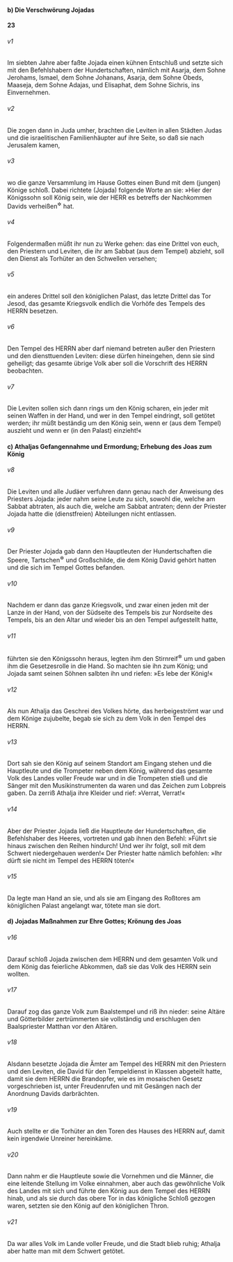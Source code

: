 #### b) Die Verschwörung Jojadas

__23__

###### v1
Im siebten Jahre aber faßte Jojada einen kühnen Entschluß und setzte sich mit den Befehlshabern der Hundertschaften, nämlich mit Asarja, dem Sohne Jerohams, Ismael, dem Sohne Johanans, Asarja, dem Sohne Obeds, Maaseja, dem Sohne Adajas, und Elisaphat, dem Sohne Sichris, ins Einvernehmen.

###### v2
Die zogen dann in Juda umher, brachten die Leviten in allen Städten Judas und die israelitischen Familienhäupter auf ihre Seite, so daß sie nach Jerusalem kamen,

###### v3
wo die ganze Versammlung im Hause Gottes einen Bund mit dem (jungen) Könige schloß. Dabei richtete (Jojada) folgende Worte an sie: »Hier der Königssohn soll König sein, wie der HERR es betreffs der Nachkommen Davids verheißen<sup title="oder: bestimmt">&#x2732;</sup>
 hat.

###### v4
Folgendermaßen müßt ihr nun zu Werke gehen: das eine Drittel von euch, den Priestern und Leviten, die ihr am Sabbat (aus dem Tempel) abzieht, soll den Dienst als Torhüter an den Schwellen versehen;

###### v5
ein anderes Drittel soll den königlichen Palast, das letzte Drittel das Tor Jesod, das gesamte Kriegsvolk endlich die Vorhöfe des Tempels des HERRN besetzen.

###### v6
Den Tempel des HERRN aber darf niemand betreten außer den Priestern und den diensttuenden Leviten: diese dürfen hineingehen, denn sie sind geheiligt; das gesamte übrige Volk aber soll die Vorschrift des HERRN beobachten.

###### v7
Die Leviten sollen sich dann rings um den König scharen, ein jeder mit seinen Waffen in der Hand, und wer in den Tempel eindringt, soll getötet werden; ihr müßt beständig um den König sein, wenn er (aus dem Tempel) auszieht und wenn er (in den Palast) einzieht!«

#### c) Athaljas Gefangennahme und Ermordung; Erhebung des Joas zum König


###### v8
Die Leviten und alle Judäer verfuhren dann genau nach der Anweisung des Priesters Jojada: jeder nahm seine Leute zu sich, sowohl die, welche am Sabbat abtraten, als auch die, welche am Sabbat antraten; denn der Priester Jojada hatte die (dienstfreien) Abteilungen nicht entlassen.

###### v9
Der Priester Jojada gab dann den Hauptleuten der Hundertschaften die Speere, Tartschen<sup title="d.h. Kleinschilde">&#x2732;</sup>
 und Großschilde, die dem König David gehört hatten und die sich im Tempel Gottes befanden.

###### v10
Nachdem er dann das ganze Kriegsvolk, und zwar einen jeden mit der Lanze in der Hand, von der Südseite des Tempels bis zur Nordseite des Tempels, bis an den Altar und wieder bis an den Tempel aufgestellt hatte,

###### v11
führten sie den Königssohn heraus, legten ihm den Stirnreif<sup title="oder: die Königsbinde">&#x2732;</sup>
 um und gaben ihm die Gesetzesrolle in die Hand. So machten sie ihn zum König; und Jojada samt seinen Söhnen salbten ihn und riefen: »Es lebe der König!«


###### v12
Als nun Athalja das Geschrei des Volkes hörte, das herbeigeströmt war und dem Könige zujubelte, begab sie sich zu dem Volk in den Tempel des HERRN.

###### v13
Dort sah sie den König auf seinem Standort am Eingang stehen und die Hauptleute und die Trompeter neben dem König, während das gesamte Volk des Landes voller Freude war und in die Trompeten stieß und die Sänger mit den Musikinstrumenten da waren und das Zeichen zum Lobpreis gaben. Da zerriß Athalja ihre Kleider und rief: »Verrat, Verrat!«

###### v14
Aber der Priester Jojada ließ die Hauptleute der Hundertschaften, die Befehlshaber des Heeres, vortreten und gab ihnen den Befehl: »Führt sie hinaus zwischen den Reihen hindurch! Und wer ihr folgt, soll mit dem Schwert niedergehauen werden!« Der Priester hatte nämlich befohlen: »Ihr dürft sie nicht im Tempel des HERRN töten!«

###### v15
Da legte man Hand an sie, und als sie am Eingang des Roßtores am königlichen Palast angelangt war, tötete man sie dort.

#### d) Jojadas Maßnahmen zur Ehre Gottes; Krönung des Joas


###### v16
Darauf schloß Jojada zwischen dem HERRN und dem gesamten Volk und dem König das feierliche Abkommen, daß sie das Volk des HERRN sein wollten.

###### v17
Darauf zog das ganze Volk zum Baalstempel und riß ihn nieder: seine Altäre und Götterbilder zertrümmerten sie vollständig und erschlugen den Baalspriester Matthan vor den Altären.

###### v18
Alsdann besetzte Jojada die Ämter am Tempel des HERRN mit den Priestern und den Leviten, die David für den Tempeldienst in Klassen abgeteilt hatte, damit sie dem HERRN die Brandopfer, wie es im mosaischen Gesetz vorgeschrieben ist, unter Freudenrufen und mit Gesängen nach der Anordnung Davids darbrächten.

###### v19
Auch stellte er die Torhüter an den Toren des Hauses des HERRN auf, damit kein irgendwie Unreiner hereinkäme.

###### v20
Dann nahm er die Hauptleute sowie die Vornehmen und die Männer, die eine leitende Stellung im Volke einnahmen, aber auch das gewöhnliche Volk des Landes mit sich und führte den König aus dem Tempel des HERRN hinab, und als sie durch das obere Tor in das königliche Schloß gezogen waren, setzten sie den König auf den königlichen Thron.

###### v21
Da war alles Volk im Lande voller Freude, und die Stadt blieb ruhig; Athalja aber hatte man mit dem Schwert getötet.